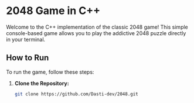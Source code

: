 # 2048 Game in C++

Welcome to the C++ implementation of the classic 2048 game! This simple console-based game allows you to play the addictive 2048 puzzle directly in your terminal.

## How to Run

To run the game, follow these steps:

1. **Clone the Repository:**
   ```bash
   git clone https://github.com/Dasti-dev/2048.git
